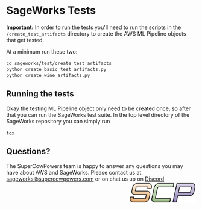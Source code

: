
# SageWorks Tests
**Important:** In order to run the tests you'll need to run the scripts in the `/create_test_artifacts` directory to create the AWS ML Pipeline objects that get tested. 

At a minimum run these two:

```
cd sageworks/test/create_test_artifacts
python create_basic_test_artifacts.py
python create_wine_artifacts.py
```

## Running the tests
Okay the testing ML Pipeline object only need to be created once, so after that you can run the SageWorks test suite. In the top level directory of the SageWorks repository you can simply run

```
tox
```

## Questions?
The SuperCowPowers team is happy to answer any questions you may have about AWS and SageWorks. Please contact us at [sageworks@supercowpowers.com](mailto:sageworks@supercowpowers.com) or on chat us up on [Discord](https://discord.gg/WHAJuz8sw8) 
<img align="right" src="../docs/images/scp.png" width="180">
